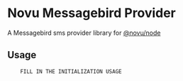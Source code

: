 # Novu Messagebird Provider

A Messagebird sms provider library for [@novu/node](https://github.com/novuhq/novu)

## Usage

```javascript
    FILL IN THE INITIALIZATION USAGE
```
